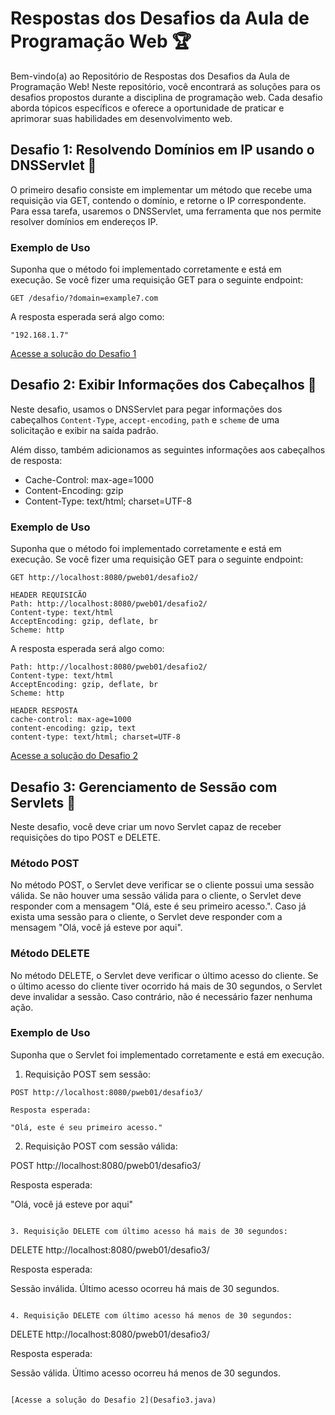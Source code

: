 # Respostas dos Desafios da Aula de Programação Web 🏆

Bem-vindo(a) ao Repositório de Respostas dos Desafios da Aula de Programação Web! Neste repositório, você encontrará as soluções para os desafios propostos durante a disciplina de programação web. Cada desafio aborda tópicos específicos e oferece a oportunidade de praticar e aprimorar suas habilidades em desenvolvimento web.

## Desafio 1: Resolvendo Domínios em IP usando o DNSServlet 🎯

O primeiro desafio consiste em implementar um método que recebe uma requisição via GET, contendo o domínio, e retorne o IP correspondente. Para essa tarefa, usaremos o DNSServlet, uma ferramenta que nos permite resolver domínios em endereços IP.

### Exemplo de Uso

Suponha que o método foi implementado corretamente e está em execução. Se você fizer uma requisição GET para o seguinte endpoint:

```
GET /desafio/?domain=example7.com
```

A resposta esperada será algo como:

```
"192.168.1.7"
```
[Acesse a solução do Desafio 1](Desafio.java) 


## Desafio 2: Exibir Informações dos Cabeçalhos 🎯

Neste desafio, usamos o DNSServlet para pegar informações dos cabeçalhos `Content-Type`, `accept-encoding`, `path` e `scheme` de uma solicitação e exibir na saída padrão.

Além disso, também adicionamos as seguintes informações aos cabeçalhos de resposta:

- Cache-Control: max-age=1000
- Content-Encoding: gzip
- Content-Type: text/html; charset=UTF-8

### Exemplo de Uso

Suponha que o método foi implementado corretamente e está em execução. Se você fizer uma requisição GET para o seguinte endpoint:

```
GET http://localhost:8080/pweb01/desafio2/

HEADER REQUISICÃO
Path: http://localhost:8080/pweb01/desafio2/
Content-type: text/html
AcceptEncoding: gzip, deflate, br
Scheme: http
```

A resposta esperada será algo como:

```
Path: http://localhost:8080/pweb01/desafio2/
Content-type: text/html
AcceptEncoding: gzip, deflate, br
Scheme: http

HEADER RESPOSTA
cache-control: max-age=1000
content-encoding: gzip, text
content-type: text/html; charset=UTF-8
```
[Acesse a solução do Desafio 2](Desafio2.java) 

## Desafio 3: Gerenciamento de Sessão com Servlets 🎯

Neste desafio, você deve criar um novo Servlet capaz de receber requisições do tipo POST e DELETE.

### Método POST

No método POST, o Servlet deve verificar se o cliente possui uma sessão válida. Se não houver uma sessão válida para o cliente, o Servlet deve responder com a mensagem "Olá, este é seu primeiro acesso.". Caso já exista uma sessão para o cliente, o Servlet deve responder com a mensagem "Olá, você já esteve por aqui".

### Método DELETE

No método DELETE, o Servlet deve verificar o último acesso do cliente. Se o último acesso do cliente tiver ocorrido há mais de 30 segundos, o Servlet deve invalidar a sessão. Caso contrário, não é necessário fazer nenhuma ação.

### Exemplo de Uso

Suponha que o Servlet foi implementado corretamente e está em execução. 

1. Requisição POST sem sessão:

```
POST http://localhost:8080/pweb01/desafio3/

Resposta esperada:

"Olá, este é seu primeiro acesso."
```

2. Requisição POST com sessão válida:

POST http://localhost:8080/pweb01/desafio3/

Resposta esperada:

"Olá, você já esteve por aqui"
```

3. Requisição DELETE com último acesso há mais de 30 segundos:

```
DELETE http://localhost:8080/pweb01/desafio3/

Resposta esperada:

Sessão inválida. Último acesso ocorreu há mais de 30 segundos.
```

4. Requisição DELETE com último acesso há menos de 30 segundos:

```
DELETE http://localhost:8080/pweb01/desafio3/

Resposta esperada:

Sessão válida. Último acesso ocorreu há menos de 30 segundos.
```

[Acesse a solução do Desafio 2](Desafio3.java) 

